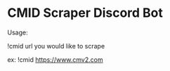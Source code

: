 # CMID Scraper Discord Bot
 

Usage:

!cmid url you would like to scrape

ex: !cmid https://www.cmv2.com

